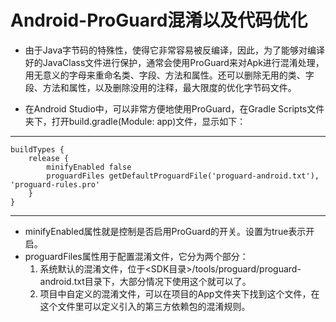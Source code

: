 # Android-ProGuard混淆以及代码优化

* 由于Java字节码的特殊性，使得它非常容易被反编译，因此，为了能够对编译好的JavaClass文件进行保护，通常会使用ProGuard来对Apk进行混淆处理，用无意义的字母来重命名类、字段、方法和属性。还可以删除无用的类、字段、方法和属性，以及删除没用的注释，最大限度的优化字节码文件。

* 在Android Studio中，可以非常方便地使用ProGuard，在Gradle Scripts文件夹下，打开build.gradle(Module: app)文件，显示如下：

---
	buildTypes {
	    release {
	        minifyEnabled false
	        proguardFiles getDefaultProguardFile('proguard-android.txt'), 'proguard-rules.pro'
	    }
	}

---


* minifyEnabled属性就是控制是否启用ProGuard的开关。设置为true表示开启。
* proguardFiles属性用于配置混淆文件，它分为两个部分：
	1. 系统默认的混淆文件，位于<SDK目录>/tools/proguard/proguard-android.txt目录下，大部分情况下使用这个就可以了。
	2. 项目中自定义的混淆文件，可以在项目的App文件夹下找到这个文件，在这个文件里可以定义引入的第三方依赖包的混淆规则。



